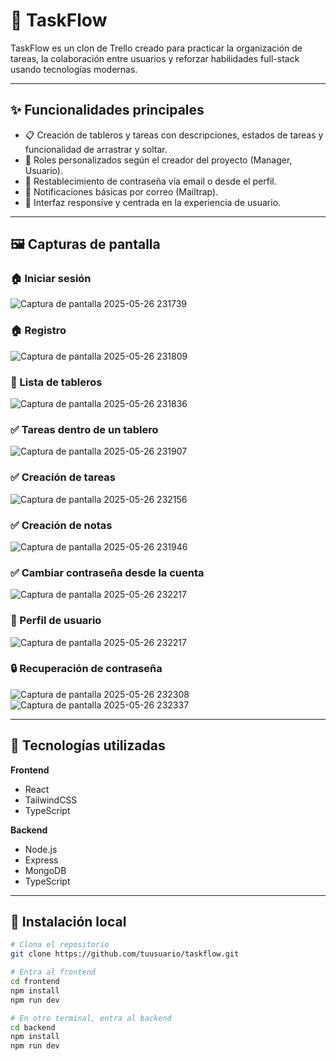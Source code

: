 # 📌 TaskFlow

TaskFlow es un clon de Trello creado para practicar la organización de tareas, la colaboración entre usuarios y reforzar habilidades full-stack usando tecnologías modernas.

---

## ✨ Funcionalidades principales

- 📋 Creación de tableros y tareas con descripciones, estados de tareas y funcionalidad de arrastrar y soltar.
- 👥 Roles personalizados según el creador del proyecto (Manager, Usuario).
- 🔐 Restablecimiento de contraseña vía email o desde el perfil.
- 📧 Notificaciones básicas por correo (Mailtrap).
- 🧩 Interfaz responsive y centrada en la experiencia de usuario.

---

## 🖼 Capturas de pantalla

### 🏠 Iniciar sesión
![Captura de pantalla 2025-05-26 231739](https://github.com/user-attachments/assets/fec31093-8f9d-4d31-a1e7-7f08d8aa69c2)

### 🏠 Registro
![Captura de pantalla 2025-05-26 231809](https://github.com/user-attachments/assets/6314d8b5-3c62-4914-a21e-addbc91b209a)

### 📁 Lista de tableros
![Captura de pantalla 2025-05-26 231836](https://github.com/user-attachments/assets/346b0134-6f8e-4cbf-a6a7-fc4f159af163)

### ✅ Tareas dentro de un tablero
![Captura de pantalla 2025-05-26 231907](https://github.com/user-attachments/assets/58842522-ac20-4267-aae1-b31e3e3a76ee)

### ✅ Creación de tareas
![Captura de pantalla 2025-05-26 232156](https://github.com/user-attachments/assets/6be42909-a932-4f28-b75d-ef14932c0517)

### ✅ Creación de notas
![Captura de pantalla 2025-05-26 231946](https://github.com/user-attachments/assets/e37f5095-367b-4751-b160-b4fb1813a68d)

### ✅ Cambiar contraseña desde la cuenta
![Captura de pantalla 2025-05-26 232217](https://github.com/user-attachments/assets/e9aefdbd-315f-4cc6-9bf0-8d738d136b06)

### 👤 Perfil de usuario
![Captura de pantalla 2025-05-26 232217](https://github.com/user-attachments/assets/e9aefdbd-315f-4cc6-9bf0-8d738d136b06)

### 🔒 Recuperación de contraseña
![Captura de pantalla 2025-05-26 232308](https://github.com/user-attachments/assets/c5723463-42c7-49df-90b9-97587e501be1)
![Captura de pantalla 2025-05-26 232337](https://github.com/user-attachments/assets/41fb945e-db9a-453a-bc3c-6b81ae22f7e8)

---

## 🧪 Tecnologías utilizadas

**Frontend**
- React
- TailwindCSS
- TypeScript

**Backend**
- Node.js
- Express
- MongoDB
- TypeScript

---

## 🚀 Instalación local

```bash
# Clona el repositorio
git clone https://github.com/tuusuario/taskflow.git

# Entra al frontend
cd frontend
npm install
npm run dev

# En otro terminal, entra al backend
cd backend
npm install
npm run dev
